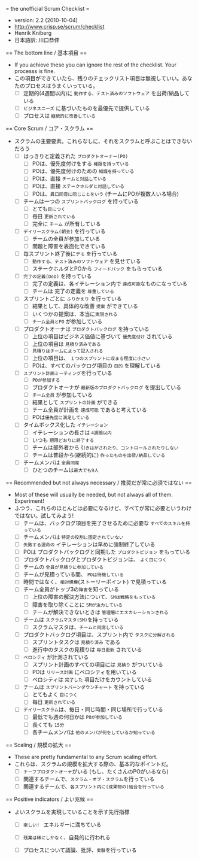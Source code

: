 
 = the unofficial Scrum Checklist =
 * version: 2.2 (2010-10-04)
 * http://www.crisp.se/scrum/checklist
 * Henrik Kniberg
 * 日本語訳: 川口恭伸

 == The bottom line / 基本項目 ==
 * If you achieve these you can ignore the rest of the checklist. Your processs is fine.
 * この項目ができていたら、残りのチェックリスト項目は無視していい。あなたのプロセスはうまくいっている。
   * [ ] 定期的(4週間以内)に `動作する、テスト済みのソフトウェア` を出荷/納品している
   * [ ] `ビジネスニーズ` に基づいたものを最優先で提供している
   * [ ] プロセスは `継続的に改善している`

 == Core Scrum / コア・スクラム ==
 * スクラムの主要要素。これらなしに、それをスクラムと呼ぶことはできないだろう
   * [ ] はっきりと定義された `プロダクトオーナー(PO)`
     * [ ] POは、優先度付けをする `権限を持っている`
     * [ ] POは、優先度付けのための `知識を持っている`
     * [ ] POは、直接 `チームと対話している`
     * [ ] POは、直接 `ステークホルダと対話している`
     * [ ] POは、`異口同音に同じことをいう` (チームにPOが複数人いる場合)
   * [ ] チームは一つの `スプリントバックログ` を持っている
     * [ ] とても`目につく`
     * [ ] 毎日 `更新されている`
     * [ ] 完全に `チーム` が所有している
   * [ ] `デイリースクラム(朝会)` を行っている
     * [ ] チームの全員が参加している
     * [ ] 問題と障害を表面化できている
   * [ ] 毎スプリント終了後に`デモ` を行っている
     * [ ] `動作する、テスト済みのソフトウェア` を見せている
     * [ ] ステークホルダとPOから `フィードバック` をもらっている
   * [ ] `完了の定義(DoD)` を持っている
     * [ ] 完了の定義は、各イテレーション内で `達成可能`なものになっている
     * [ ] チームは 完了の定義を `尊重している`
   * [ ] スプリントごとに `ふりかえり` を行っている
     * [ ] 結果として、具体的な改善 `提案` ができている
     * [ ] いくつかの提案は、本当に`実現される`
     * [ ] `チーム全員とPO` が参加している
   * [ ] プロダクトオーナは `プロダクトバックログ` を持っている
     * [ ] 上位の項目はビジネス価値に基づいて `優先度付け` されている
     * [ ] 上位の項目は `見積り済みである`
     * [ ] `見積りはチームによって記入される`
     * [ ] 上位の項目は、 `１つのスプリントに収まる程度に小さい`
     * [ ] POは、すべてのバックログ項目の `目的` を理解している
   * [ ] `スプリント計画ミーティング`を行っている
     * [ ] `POが参加する`
     * [ ] プロダクトオーナが `最新版のプロダクトバックログ` を提出している
     * [ ] `チーム全員` が参加している
     * [ ] 結果として `スプリントの計画` ができる
     * [ ] チーム全員が計画を `達成可能` であると考えている
     * [ ] POは`優先度に満足している`
   * [ ] タイムボックス化した `イテレーション`
     * [ ] イテレーションの長さは `4週間以内`
     * [ ] いつも `期限どおりに終了する`
     * [ ] チームは部外者から `引きはがされたり、コントロールされたりしない`
     * [ ] チームは普段から(継続的に) `作ったものを出荷/納品している`
   * [ ] チームメンバは `全員同席`
     * [ ] ひとつのチームは`最大でも9人`

 == Recommended but not always necessary / 推奨だが常に必須ではない ==
 * Most of these will usually be needed, but not always all of them. Experiment!
 * ふつう、これらのほとんどは必要になるけど、すべてが常に必要というわけではない。試してみよう!
   * [ ] チームは、バックログ項目を完了させるために必要な `すべてのスキルを持っている`
   * [ ] チームメンバは `特定の役割に固定されていない`
   * [ ] `失敗する運命の` イテレーションは早めに強制終了している
   * [ ] POは プロダクトバックログと同期した `プロダクトビジョン` をもっている
   * [ ] プロダクトバックログとプロダクトビジョンは、 `よく目につく`
   * [ ] チームの `全員が見積りに参加している`
   * [ ] チームが見積っている間、 `POは待機している`
   * [ ] 時間ではなく、`相対規模`(ストーリーポイント) で見積っている
   * [ ] チーム全員がトップ3の`障害`を知っている
     * [ ] 上位の障害の解決方法について、`SMは戦略をもっている`
     * [ ] 障害を取り除くことに `SMが注力している`
     * [ ] チームが解決できないときは `管理層にエスカレーションされる`
   * [ ] チームは `スクラムマスタ(SM)`を持っている
     * [ ] スクラムマスタは、`チームと同席している`
   * [ ] プロダクトバックログ項目は、スプリント内で `タスクに分解される`
     * [ ] スプリントタスクは `見積り済み` である
     * [ ] 進行中のタスクの見積りは `毎日更新` されている
   * [ ] `ベロシティ` が計測されている
     * [ ] スプリント計画のすべての項目には `見積り` がついている
     * [ ] POは `リリース計画` にベロシティを用いている
     * [ ] ベロシティは `完了した` 項目だけをカウントしている
   * [ ] チームは `スプリントバーンダウンチャート` を持っている
     * [ ] とてもよく `目につく`
     * [ ] 毎日 `更新されている`
   * [ ] `デイリースクラム`は、毎日・同じ時間・同じ場所で行っている
     * [ ] 最低でも週の何日かは `POが参加している`
     * [ ] 長くても `15分`
     * [ ] 各チームメンバは `他のメンバが何をしているか知っている`

 == Scaling / 規模の拡大 ==
 * These are pretty fundamental to any Scrum scaling effort.
 * これらは、スクラムの規模を拡大する際の、基本的なポイントだ。
   * [ ] `チーフプロダクトオーナ`がいる (もし、たくさんのPOがいるなら)
   * [ ] 関連するチームで、`スクラム・オブ・スクラム`を行っている 
   * [ ] 関連するチームで、`各スプリント内に(成果物の)結合を行っている`

 == Positive indicators  / よい兆候 ==
 * よいスクラムを実現していることを示す先行指標
   * [ ] `楽しい! ` エネルギーに満ちている
   * [ ] `残業は稀にしかなく`、自発的に行われる
   * [ ] プロセスについて議論、批評、`実験`を行っている
 


